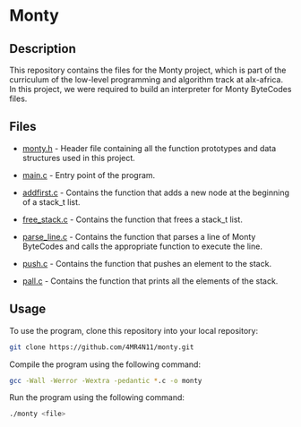 # Monty

## Description

This repository contains the files for the Monty project, which is part of the curriculum of the low-level programming and algorithm track at alx-africa. In this project, we were required to build an interpreter for Monty ByteCodes files.

## Files

- [monty.h](./monty.h) - Header file containing all the function prototypes and data structures used in this project.

- [main.c](./main.c) - Entry point of the program.

- [addfirst.c](./addfirst.c) - Contains the function that adds a new node at the beginning of a stack_t list.

- [free_stack.c](./free_stack.c) - Contains the function that frees a stack_t list.

- [parse_line.c](./parse_line.c) - Contains the function that parses a line of Monty ByteCodes and calls the appropriate function to execute the line.

- [push.c](./push.c) - Contains the function that pushes an element to the stack.

- [pall.c](./pall.c) - Contains the function that prints all the elements of the stack.

## Usage

To use the program, clone this repository into your local repository:

```bash
git clone https://github.com/4MR4N11/monty.git
```

Compile the program using the following command:

```bash
gcc -Wall -Werror -Wextra -pedantic *.c -o monty
```

Run the program using the following command:

```bash
./monty <file>
```
